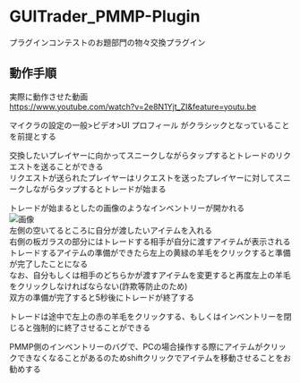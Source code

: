 # GUITrader_PMMP-Plugin
プラグインコンテストのお題部門の物々交換プラグイン

## 動作手順
実際に動作させた動画  
https://www.youtube.com/watch?v=2e8N1Yjt_ZI&feature=youtu.be  

マイクラの設定の一般>ビデオ>UI プロフィール がクラシックとなっていることを前提とする  

交換したいプレイヤーに向かってスニークしながらタップするとトレードのリクエストを送ることができる  
リクエストが送られたプレイヤーはリクエストを送ったプレイヤーに対してスニークしながらタップするとトレードが始まる  

トレードが始まるとしたの画像のようなインベントリーが開かれる  
![画像](https://user-images.githubusercontent.com/24734045/63496399-d07a7600-c4fc-11e9-9b5b-a0a4ce8745c1.png)  
左側の空いてるところに自分が渡したいアイテムを入れる  
右側の板ガラスの部分にはトレードする相手が自分に渡すアイテムが表示される  
トレードするアイテムの準備ができたら左上の黄緑の羊毛をクリックすると準備が完了したことになる  
なお、自分もしくは相手のどちらかが渡すアイテムを変更すると再度左上の羊毛をクリックしなければならない(詐欺等防止のため)  
双方の準備が完了すると5秒後にトレードが終了する  

トレードは途中で左上の赤の羊毛をクリックする、もしくはインベントリーを閉じると強制的に終了させることができる  

PMMP側のインベントリーのバグで、PCの場合操作する際にアイテムがクリックできなくなることがあるのためshiftクリックでアイテムを移動させることをお勧めする
